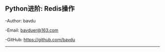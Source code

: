 ## Python进阶: Redis操作

-Author: bavdu

-Email: bavduer@163.com

-GitHub: https://github.com/bavdu

---



